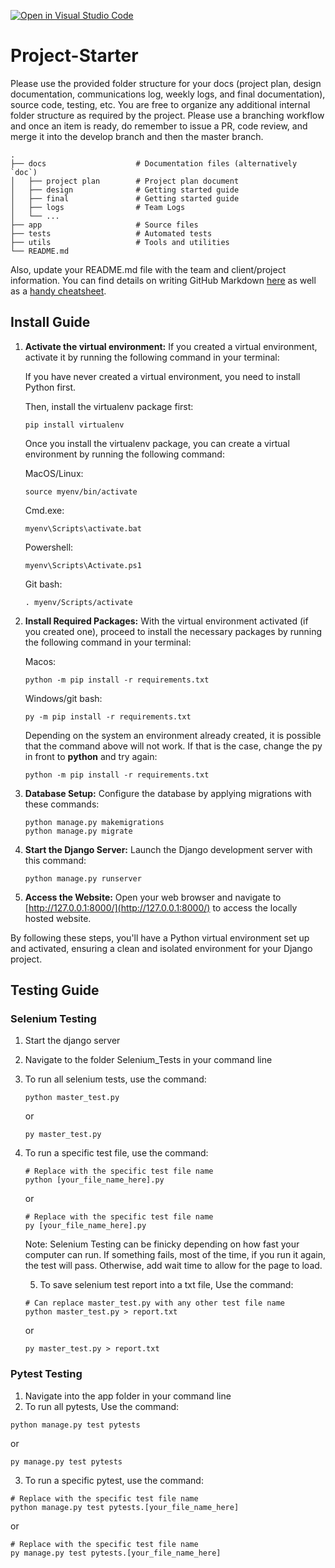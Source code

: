 [![Open in Visual Studio Code](https://classroom.github.com/assets/open-in-vscode-718a45dd9cf7e7f842a935f5ebbe5719a5e09af4491e668f4dbf3b35d5cca122.svg)](https://classroom.github.com/online_ide?assignment_repo_id=12113061&assignment_repo_type=AssignmentRepo)

# Project-Starter

Please use the provided folder structure for your docs (project plan, design documentation, communications log, weekly logs, and final documentation), source code, testing, etc.    You are free to organize any additional internal folder structure as required by the project.  Please use a branching workflow and once an item is ready, do remember to issue a PR, code review, and merge it into the develop branch and then the master branch.

```
.
├── docs                    # Documentation files (alternatively `doc`)
│   ├── project plan        # Project plan document
│   ├── design              # Getting started guide
│   ├── final               # Getting started guide
│   ├── logs                # Team Logs
│   └── ...
├── app                     # Source files
├── tests                   # Automated tests
├── utils                   # Tools and utilities
└── README.md
```

Also, update your README.md file with the team and client/project information.  You can find details on writing GitHub Markdown [here](https://docs.github.com/en/get-started/writing-on-github/getting-started-with-writing-and-formatting-on-github/basic-writing-and-formatting-syntax) as well as a [handy cheatsheet](https://enterprise.github.com/downloads/en/markdown-cheatsheet.pdf).

## Install Guide

1. **Activate the virtual environment:** If you created a virtual environment, activate it by running the following command in your terminal:

   If you have never created a virtual environment, you need to install Python first.

   Then, install the virtualenv package first:

   ```console
   pip install virtualenv
   ```

   Once you install the virtualenv package, you can create a virtual environment by running the following command:

   MacOS/Linux:

   ```console
   source myenv/bin/activate
   ```

   Cmd.exe:

   ```console
   myenv\Scripts\activate.bat
   ```

   Powershell:

   ```console
   myenv\Scripts\Activate.ps1
   ```

   Git bash:

   ```console
   . myenv/Scripts/activate
   ```
2. **Install Required Packages:** With the virtual environment activated (if you created one), proceed to install the necessary packages by running the following command in your terminal:

   Macos:

   ```console
   python -m pip install -r requirements.txt
   ```

   Windows/git bash:

   ```console
   py -m pip install -r requirements.txt
   ```

   Depending on the system an environment already created, it is possible that the command above will not work. If that is the case, change the py in front to **python** and try again:

   ```console
   python -m pip install -r requirements.txt
   ```
3. **Database Setup:** Configure the database by applying migrations with these commands:

   ```console
   python manage.py makemigrations
   python manage.py migrate
   ```
4. **Start the Django Server:** Launch the Django development server with this command:

   ```console
   python manage.py runserver
   ```
5. **Access the Website:** Open your web browser and navigate to [http://127.0.0.1:8000/](http://127.0.0.1:8000/) to access the locally hosted website.

By following these steps, you'll have a Python virtual environment set up and activated, ensuring a clean and isolated environment for your Django project.

## Testing Guide
### Selenium Testing
1. Start the django server
2. Navigate to the folder Selenium_Tests in your command line
3. To run all selenium tests, use the command:
   ```console
   python master_test.py
   ```
   or
   ```console
   py master_test.py
   ```

4. To run a specific test file, use the command:
   ```console
   # Replace with the specific test file name
   python [your_file_name_here].py
   ```
   or
   ```console
   # Replace with the specific test file name
   py [your_file_name_here].py
   ```
   Note: Selenium Testing can be finicky depending on how fast your computer can run. If something fails, most of the time, if you run it again, the test will pass. Otherwise, add wait time to allow for the page to load.

   5. To save selenium test report into a txt file, Use the command:
   ```console
   # Can replace master_test.py with any other test file name
   python master_test.py > report.txt
   ```
   or
   ```console
   py master_test.py > report.txt
   ```
### Pytest Testing
1. Navigate into the app folder in your command line
2. To run all pytests, Use the command:
```console
python manage.py test pytests
```
or
```console
py manage.py test pytests
```
3. To run a specific pytest, use the command:
```console
# Replace with the specific test file name
python manage.py test pytests.[your_file_name_here]
```
or
```console
# Replace with the specific test file name
py manage.py test pytests.[your_file_name_here]
```



